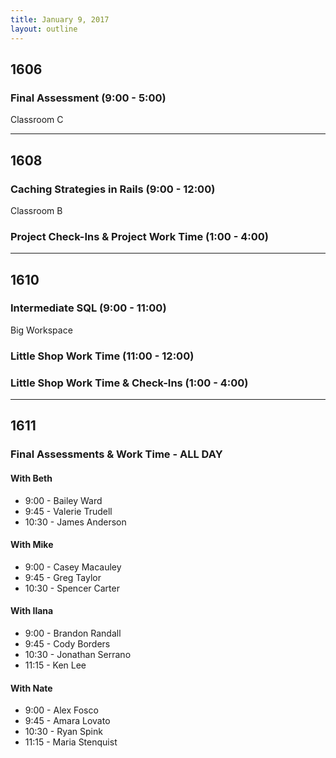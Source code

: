 ```yaml
---
title: January 9, 2017
layout: outline
---
```



## 1606

### Final Assessment (9:00 - 5:00)

Classroom C

***

## 1608

### Caching Strategies in Rails (9:00 - 12:00)

Classroom B

### Project Check-Ins & Project Work Time (1:00 - 4:00)

***

## 1610

### Intermediate SQL (9:00 - 11:00)

Big Workspace

### Little Shop Work Time (11:00 - 12:00)

### Little Shop Work Time & Check-Ins (1:00 - 4:00)

***

## 1611

### Final Assessments & Work Time - ALL DAY

#### With Beth
* 9:00 - Bailey Ward
* 9:45 - Valerie Trudell
* 10:30 - James Anderson

#### With Mike
* 9:00 - Casey Macauley
* 9:45 - Greg Taylor
* 10:30 - Spencer Carter

#### With Ilana
* 9:00 - Brandon Randall
* 9:45 - Cody Borders
* 10:30 - Jonathan Serrano
* 11:15 - Ken Lee

#### With Nate
* 9:00 - Alex Fosco
* 9:45 - Amara Lovato
* 10:30 - Ryan Spink
* 11:15 - Maria Stenquist
